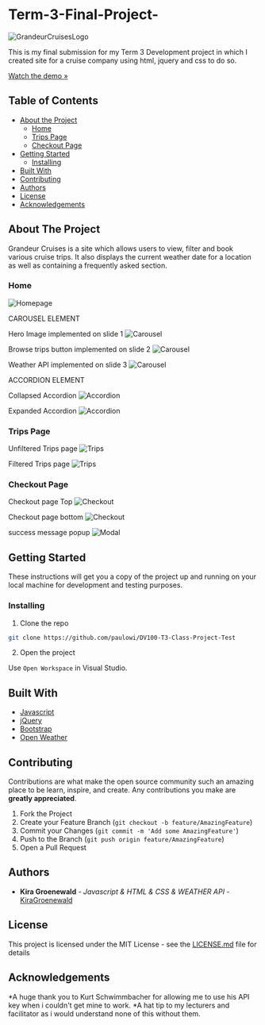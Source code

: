 # Term-3-Final-Project-

![GrandeurCruisesLogo](/assets/GrandeurCruiseLogo.png)

This is my final submission for my Term 3 Development project in which I created site for a cruise company using html, jquery and css to do so.

[Watch the demo »]()

## Table of Contents

* [About the Project](#about-the-project)
   * [Home](#home)
   * [Trips Page](#trips-page)
   * [Checkout Page](#checkout-page)
* [Getting Started](#getting-started)
  * [Installing](#installing)
* [Built With](#built-with)
* [Contributing](#contributing)
* [Authors](#authors)
* [License](#license)
* [Acknowledgements](#acknowledgements)

## About The Project

Grandeur Cruises is a site which allows users to view, filter and book various cruise trips. It also displays the current weather date for a location as well as containing a frequently asked section.

### Home

![Homepage](/assets/ReadMeAssets/DVfinalsubscreenshotHOMEPAGE.png)

CAROUSEL ELEMENT

Hero Image implemented on slide 1
![Carousel](/assets/ReadMeAssets/DVfinalsubscreenshotCAROUSELSlide1..png)

Browse trips button implemented on slide 2
![Carousel](/assets/ReadMeAssets/DVfinalsubscreenshotCAROUSELSlide2.png)

Weather API implemented on slide 3
![Carousel](/assets/ReadMeAssets/DVfinalsubscreenshotCAROUSELSlide3.png)

ACCORDION ELEMENT

Collapsed Accordion
![Accordion](/assets/ReadMeAssets/DV%20final%20sub%20screenshot%20ACCCORDION%20unclicked.png)

Expanded Accordion
![Accordion](/assets/ReadMeAssets/DV%20final%20sub%20screenshot%20ACCORDION%20clicked.png)

### Trips Page

Unfiltered Trips page
![Trips](/assets/ReadMeAssets/DV%20final%20sub%20screenshot%20TRIPS%20PAGE%20unfiltered.png)

Filtered Trips page
![Trips](/assets/ReadMeAssets/DV%20final%20sub%20screenshot%20TRIPS%20PAGE%20Filtered.png)

### Checkout Page
Checkout page Top
![Checkout](/assets/ReadMeAssets/DV%20final%20sub%20screenshot%20CHECKOUT%20PAGE%201.png)

Checkout page bottom
![Checkout](/assets/ReadMeAssets/DV%20final%20sub%20screenshot%20CHECKOUT%20PAGE%202.png)

success message popup 
![Modal](/assets/ReadMeAssets/DV%20final%20sub%20screenshot%20SUCCESS%20MESSAGE.png)
## Getting Started

These instructions will get you a copy of the project up and running on your local machine for development and testing purposes.

### Installing

1. Clone the repo
```sh
git clone https://github.com/paulowi/DV100-T3-Class-Project-Test
```
2. Open the project

Use `Open Workspace` in Visual Studio.

## Built With

* [Javascript](https://developer.mozilla.org/en-US/docs/Web/JavaScript)
* [jQuery](https://jquery.com/)
* [Bootstrap](https://getbootstrap.com/)
* [Open Weather](https://openweathermap.org/)

## Contributing

Contributions are what make the open source community such an amazing place to be learn, inspire, and create. Any contributions you make are **greatly appreciated**.

1. Fork the Project
2. Create your Feature Branch (`git checkout -b feature/AmazingFeature`)
3. Commit your Changes (`git commit -m 'Add some AmazingFeature'`)
4. Push to the Branch (`git push origin feature/AmazingFeature`)
5. Open a Pull Request

## Authors

* **Kira Groenewald** - *Javascript & HTML & CSS & WEATHER API* - [KiraGroenewald](https://github.com/Kira-G-OW)
  

## License

This project is licensed under the MIT License - see the [LICENSE.md](LICENSE.md) file for details

## Acknowledgements

*A huge thank you to Kurt Schwimmbacher for allowing me to use his API key when i couldn't get mine to  work.
*A hat tip to my lecturers and facilitator as i would understand none of this without them.
  

